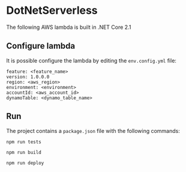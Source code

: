 
# DotNetServerless

The following AWS lambda is built in .NET Core 2.1


## Configure lambda

It is possible configure the lambda by editing the `env.config.yml` file:

```
feature: <feature_name>
version: 1.0.0.0
region: <aws_region>
environment: <environment>
accountId: <aws_account_id>
dynamoTable: <dynamo_table_name>
```

## Run 

The project contains a `package.json` file with the following commands:

```
npm run tests
```

```
npm run build
```

```
npm run deploy
```